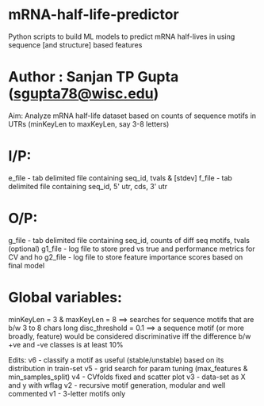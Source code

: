 # mRNA-half-life-predictor
Python scripts to build ML models to predict mRNA half-lives in using sequence [and structure] based features

# Author  : Sanjan TP Gupta (sgupta78@wisc.edu)

Aim: Analyze mRNA half-life dataset based on counts of sequence motifs 
      in UTRs (minKeyLen to maxKeyLen, say 3-8 letters)

# I/P:
 e_file - tab delimited file containing seq_id, tvals & [stdev]
 f_file - tab delimited file containing seq_id, 5' utr, cds, 3' utr

# O/P:
 g_file  - tab delimited file containing seq_id, counts of diff seq motifs, 
           tvals (optional)
 g1_file - log file to store pred vs true and performance metrics for CV and ho
 g2_file - log file to store feature importance scores based on final model

# Global variables:
 minKeyLen = 3 & maxKeyLen = 8 ==> searches for sequence motifs that are b/w 3 to
                                   8 chars long
 disc_threshold = 0.1 ==> a sequence motif (or more broadly, feature) would be
                           considered discriminative iff the difference b/w +ve and
                           -ve classes is at least 10%

 Edits:
 v6 - classify a motif as useful (stable/unstable) based on its distribution in train-set
 v5 - grid search for param tuning (max_features & min_samples_split)
 v4 - CVfolds fixed and scatter plot
 v3 - data-set as X and y with wflag
 v2 - recursive motif generation, modular and well commented
 v1 - 3-letter motifs only
